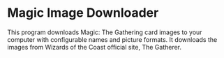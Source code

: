 # Magic Image Downloader

This program downloads Magic: The Gathering card images to your computer with configurable names and picture formats. It downloads the images from Wizards of the Coast official site, The Gatherer.